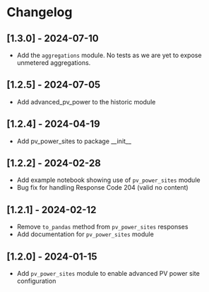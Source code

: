 # Changelog

## [1.3.0] - 2024-07-10

- Add the `aggregations` module. No tests as we are yet to expose unmetered aggregations. 


## [1.2.5] - 2024-07-05

- Add advanced_pv_power to the historic module

## [1.2.4] - 2024-04-19

- Add pv_power_sites to package \_\_init\_\_

## [1.2.2] - 2024-02-28

- Add example notebook showing use of `pv_power_sites` module
- Bug fix for handling Response Code 204 (valid no content)

## [1.2.1] - 2024-02-12

- Remove `to_pandas` method from `pv_power_sites` responses
- Add documentation for `pv_power_sites` module

## [1.2.0] - 2024-01-15

- Add `pv_power_sites` module to enable advanced PV power site configuration
